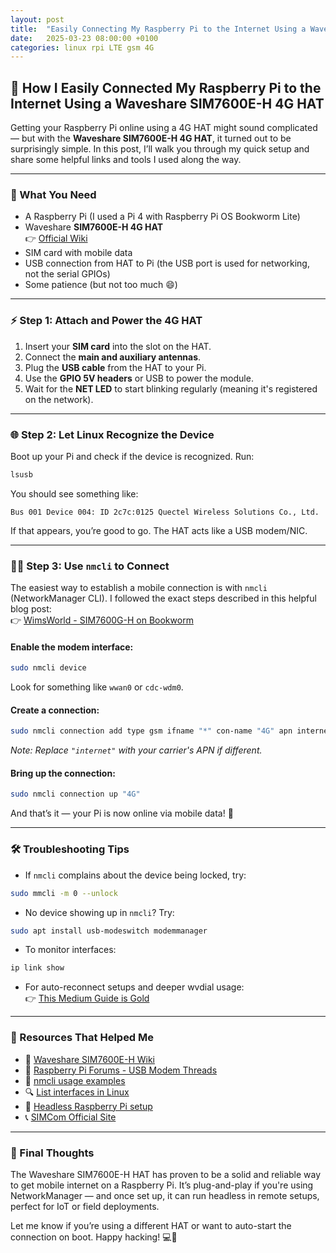 ```yaml
---
layout: post
title:  "Easily Connecting My Raspberry Pi to the Internet Using a Waveshare SIM7600E-H 4G HAT"
date:   2025-03-23 08:00:00 +0100
categories: linux rpi LTE gsm 4G
---
```



## 📡 How I Easily Connected My Raspberry Pi to the Internet Using a Waveshare SIM7600E-H 4G HAT

Getting your Raspberry Pi online using a 4G HAT might sound complicated — but with the **Waveshare SIM7600E-H 4G HAT**, it turned out to be surprisingly simple. In this post, I’ll walk you through my quick setup and share some helpful links and tools I used along the way.

---

### 🔧 What You Need

- A Raspberry Pi (I used a Pi 4 with Raspberry Pi OS Bookworm Lite)
- Waveshare **SIM7600E-H 4G HAT**  
  👉 [Official Wiki](https://www.waveshare.com/wiki/SIM7600E-H_4G_HAT)
- SIM card with mobile data
- USB connection from HAT to Pi (the USB port is used for networking, not the serial GPIOs)
- Some patience (but not too much 😄)

---

### ⚡️ Step 1: Attach and Power the 4G HAT

1. Insert your **SIM card** into the slot on the HAT.
2. Connect the **main and auxiliary antennas**.
3. Plug the **USB cable** from the HAT to your Pi.
4. Use the **GPIO 5V headers** or USB to power the module.
5. Wait for the **NET LED** to start blinking regularly (meaning it's registered on the network).

---

### 🌐 Step 2: Let Linux Recognize the Device

Boot up your Pi and check if the device is recognized. Run:

```bash
lsusb
```

You should see something like:

```
Bus 001 Device 004: ID 2c7c:0125 Quectel Wireless Solutions Co., Ltd.
```

If that appears, you’re good to go. The HAT acts like a USB modem/NIC.

---

### 🧙‍♂️ Step 3: Use `nmcli` to Connect

The easiest way to establish a mobile connection is with `nmcli` (NetworkManager CLI). I followed the exact steps described in this helpful blog post:  
👉 [WimsWorld - SIM7600G-H on Bookworm](https://wimsworld.wordpress.com/2023/12/21/revisiting-the-sim7600g-h-4g-hat-using-bookworm/)

#### Enable the modem interface:

```bash
sudo nmcli device
```

Look for something like `wwan0` or `cdc-wdm0`.

#### Create a connection:

```bash
sudo nmcli connection add type gsm ifname "*" con-name "4G" apn internet
```

*Note: Replace `"internet"` with your carrier's APN if different.*

#### Bring up the connection:

```bash
sudo nmcli connection up "4G"
```

And that’s it — your Pi is now online via mobile data! 🎉

---

### 🛠 Troubleshooting Tips

- If `nmcli` complains about the device being locked, try:

```bash
sudo mmcli -m 0 --unlock
```

- No device showing up in `nmcli`? Try:

```bash
sudo apt install usb-modeswitch modemmanager
```

- To monitor interfaces:

```bash
ip link show
```

- For auto-reconnect setups and deeper wvdial usage:  
  👉 [This Medium Guide is Gold](https://medium.com/@naveenkumarasinghe/auto-connecting-usb-modems-on-linux-raspberry-pi-with-wvdial-daemon-90db240916de)

---

### 🧵 Resources That Helped Me

- 📘 [Waveshare SIM7600E-H Wiki](https://www.waveshare.com/wiki/SIM7600E-H_4G_HAT)
- 🧪 [Raspberry Pi Forums - USB Modem Threads](https://forums.raspberrypi.com/viewtopic.php?t=238594)
- 🧰 [nmcli usage examples](https://networkmanager.dev/docs/api/latest/nmcli-examples.html)
- 🔍 [List interfaces in Linux](https://www.cyberciti.biz/faq/linux-list-network-interfaces-names-command/)
- 💾 [Headless Raspberry Pi setup](https://www.raspberrypi.com/documentation/computers/configuration.html#setting-up-a-headless-raspberry-pi)
- 📞 [SIMCom Official Site](https://www.simcom.com/)

---

### 🚀 Final Thoughts

The Waveshare SIM7600E-H HAT has proven to be a solid and reliable way to get mobile internet on a Raspberry Pi. It’s plug-and-play if you're using NetworkManager — and once set up, it can run headless in remote setups, perfect for IoT or field deployments.

Let me know if you’re using a different HAT or want to auto-start the connection on boot. Happy hacking! 💻📶
